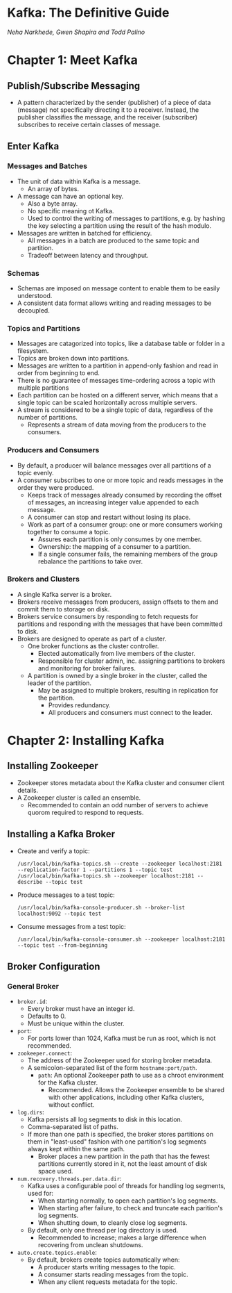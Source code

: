 # Kafka: The Definitive Guide
*Neha Narkhede, Gwen Shapira and Todd Palino*

# Chapter 1: Meet Kafka

## Publish/Subscribe Messaging
* A pattern characterized by the sender (publisher) of a piece of data (message) not specifically directing it to a receiver. Instead, the publisher classifies the message, and the receiver (subscriber) subscribes to receive certain classes of message.
 
## Enter Kafka

### Messages and Batches
* The unit of data within Kafka is a message.
  * An array of bytes.
* A message can have an optional key.
  * Also a byte array.
  * No specific meaning ot Kafka.
  * Used to control the writing of messages to partitions, e.g. by hashing the key selecting a partition using the result of the hash modulo.
* Messages are written in batched for efficiency.
  * All messages in a batch are produced to the same topic and partition.
  * Tradeoff between latency and throughput.

### Schemas
* Schemas are imposed on message content to enable them to be easily understood.
* A consistent data format allows writing and reading messages to be decoupled.

### Topics and Partitions
* Messages are catagorized into topics, like a database table or folder in a filesystem.
* Topics are broken down into partitions.
* Messages are written to a partition in append-only fashion and read in order from beginning to end.
* There is no guarantee of messages time-ordering across a topic with multiple partitions
* Each partition can be hosted on a different server, which means that a single topic can be scaled horizontally across multiple servers.
* A stream is considered to be a single topic of data, regardless of the number of partitions.
  * Represents a stream of data moving from the producers to the consumers.

### Producers and Consumers
* By default, a producer will balance messages over all partitions of a topic evenly.
* A consumer subscribes to one or more topic and reads messages in the order they were produced.
  * Keeps track of messages already consumed by recording the offset of messages, an increasing integer value appended to each message.
  * A consumer can stop and restart without losing its place.
  * Work as part of a consumer group: one or more consumers working together to consume a topic.
    * Assures each partition is only consumes by one member.
    * Ownership: the mapping of a consumer to a partition.
    * If a single consumer fails, the remaining members of the group rebalance the partitions to take over.

### Brokers and Clusters
* A single Kafka server is a broker.
* Brokers receive messages from producers, assign offsets to them and commit them to storage on disk.
* Brokers service consumers by responding to fetch requests for partitions and responding with the messages that have been committed to disk.
* Brokers are designed to operate as part of a cluster.
  * One broker functions as the cluster controller.
    * Elected automatically from live members of the cluster.
    * Responsible for cluster admin, inc. assigning partitions to brokers and monitoring for broker failures.
  * A partition is owned by a single broker in the cluster, called the leader of the partition.
    * May be assigned to multiple brokers, resulting in replication for the partition.
      * Provides redundancy.
      * All producers and consumers must connect to the leader.


# Chapter 2: Installing Kafka

## Installing Zookeeper
* Zookeeper stores metadata about the Kafka cluster and consumer client details.
* A Zookeeper cluster is called an ensemble.
  * Recommended to contain an odd number of servers to achieve quorom required to respond to requests.

## Installing a Kafka Broker
* Create and verify a topic:
  ```
  /usr/local/bin/kafka-topics.sh --create --zookeeper localhost:2181 --replication-factor 1 --partitions 1 --topic test
  /usr/local/bin/kafka-topics.sh --zookeeper localhost:2181 --describe --topic test
  ```
* Produce messages to a test topic:
  ```
  /usr/local/bin/kafka-console-producer.sh --broker-list localhost:9092 --topic test
  ```
* Consume messages from a test topic:
  ```
  /usr/local/bin/kafka-console-consumer.sh --zookeeper localhost:2181 --topic test --from-beginning
  ```

## Broker Configuration

### General Broker
* `broker.id`:
  * Every broker must have an integer id.
  * Defaults to 0.
  * Must be unique within the cluster.
* `port`:
  * For ports lower than 1024, Kafka must be run as root, which is not recommended.
* `zookeeper.connect`:
  * The address of the Zookeeper used for storing broker metadata.
  * A semicolon-separated list of the form `hostname:port/path`.
    * `path`: An optional Zookeeper path to use as a chroot environment for the Kafka cluster.
      * Recommended. Allows the Zookeeper ensemble to be shared with other applications, including other Kafka clusters, without conflict.
* `log.dirs`:
  * Kafka persists all log segments to disk in this location.
  * Comma-separated list of paths.
  * If more than one path is specified, the broker stores partitions on them in "least-used" fashion with one partition's log segments always kept within the same path.
    * Broker places a new partition in the path that has the fewest partitions currently stored in it, not the least amount of disk space used.
* `num.recovery.threads.per.data.dir`:
  * Kafka uses a configurable pool of threads for handling log segments, used for:
    * When starting normally, to open each partition's log segments.
    * When starting after failure, to check and truncate each parition's log segments.
    * When shutting down, to cleanly close log segments.
  * By default, only one thread per log directory is used.
    * Recommended to increase; makes a large difference when recovering from unclean shutdowns.
* `auto.create.topics.enable`:
  * By default, brokers create topics automatically when:
    * A producer starts writing messages to the topic.
    * A consumer starts reading messages from the topic.
    * When any client requests metadata for the topic.
